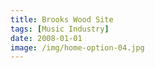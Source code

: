 ```yaml
---
title: Brooks Wood Site
tags: [Music Industry]
date: 2008-01-01
image: /img/home-option-04.jpg
---
```




